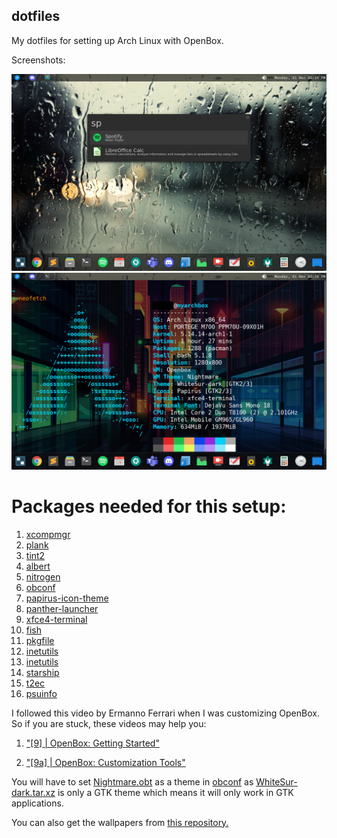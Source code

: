 ## dotfiles
My dotfiles for setting up Arch Linux with OpenBox.

Screenshots:

![screenshot1](openbox-show-off3.png) ![screenshot2](openbox-show-off4.png)

# Packages needed for this setup:
1. [xcompmgr](https://archlinux.org/packages/extra/x86_64/xcompmgr/)
2. [plank](https://archlinux.org/packages/community/x86_64/plank/)
3. [tint2](https://archlinux.org/packages/community/x86_64/tint2/)
4. [albert](https://aur.archlinux.org/packages/albert/)
5. [nitrogen](https://archlinux.org/packages/extra/x86_64/nitrogen/)
6. [obconf](https://archlinux.org/packages/community/x86_64/obconf/)
7. [papirus-icon-theme](https://archlinux.org/packages/community/any/papirus-icon-theme/)
8. [panther-launcher](https://aur.archlinux.org/packages/panther-launcher-git/)
9. [xfce4-terminal](https://archlinux.org/packages/extra/x86_64/xfce4-terminal/)
10. [fish](https://archlinux.org/packages/community/x86_64/fish/)
11. [pkgfile](https://archlinux.org/packages/extra/x86_64/pkgfile/)
12. [inetutils](https://archlinux.org/packages/core/x86_64/inetutils/)
13. [inetutils](https://archlinux.org/packages/core/x86_64/inetutils/)
14. [starship](https://archlinux.org/packages/community/x86_64/starship/)
15. [t2ec](https://aur.archlinux.org/packages/t2ec/)
16. [psuinfo](https://aur.archlinux.org/packages/psuinfo/)


I followed this video by Ermanno Ferrari when I was customizing OpenBox. So if you are stuck, these videos may help you: 
1. ["[9] | OpenBox: Getting Started"](https://www.youtube.com/watch?v=eRKtkmQ4yGI)

2. ["[9a] | OpenBox: Customization Tools"](https://www.youtube.com/watch?v=Ly0X-oMH2fk)


You will have to set [Nightmare.obt](other-necessary-files/Nightmare.obt) as a theme in [obconf](https://archlinux.org/packages/community/x86_64/obconf/) as [WhiteSur-dark.tar.xz](other-necessary-files/WhiteSur-dark.tar.xz) is only a GTK theme which means it will only work in GTK applications.


You can also get the wallpapers from [this repository.](https://github.com/heytuilip/wallpapers)